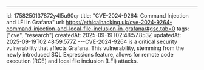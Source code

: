 ---
id: 1758250137872y4l5u90qr
title: "CVE-2024-9264: Command Injection and LFI in Grafana"
url: https://ethicalhacking.uk/cve-2024-9264-command-injection-and-local-file-inclusion-in-grafana/#gsc.tab=0
tags: ["cve", "research"]
createdAt: 2025-09-19T02:48:57.853Z
updatedAt: 2025-09-19T02:48:59.577Z
---CVE-2024-9264 is a critical security vulnerability that affects Grafana. This vulnerability, stemming from the newly introduced SQL Expressions feature, allows for remote code execution (RCE) and local file inclusion (LFI) attacks.
